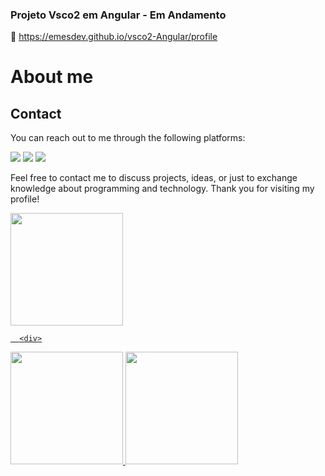 ### Projeto Vsco2 em Angular - Em Andamento

🔗 https://emesdev.github.io/vsco2-Angular/profile

# About me


## Contact

You can reach out to me through the following platforms:
<div>
<a href="https://www.linkedin.com/in/emesdev/" target="_blank"><img src="https://img.shields.io/badge/-LinkedIn-%230077B5?style=for-the-badge&logo=linkedin&logoColor=white" target="_blank"></a>
<a href="https://instagram.com/emesdevs" target="_blank"><img src="https://img.shields.io/badge/-Instagram-%23E4405F?style=for-the-badge&logo=instagram&logoColor=white" target="_blank"></a>
<a href = "mailto:contato.emersonfranco@gmail.com"><img src="https://img.shields.io/badge/Gmail-D14836?style=for-the-badge&logo=gmail&logoColor=white" target="_blank"></a>
</div>
      

Feel free to contact me to discuss projects, ideas, or just to exchange knowledge about programming and technology. Thank you for visiting my profile!

<div>
<a href="https://github.com/EmesDev">
<img height="180em" src="https://github-readme-stats.vercel.app/api/top-langs/?username=EmesDev&layout=compact&langs_count=7&theme=dracula"/>
</div>

      
      <div>
<a href="https://github.com/vnniciusg">
<img height="180em" src="https://github-readme-stats.vercel.app/api/top-langs/?username=emesdev&layout=compact&langs_count=7&theme=dracula"/>
<img height="180em" src="https://github-readme-stats.vercel.app/api?username=emesdev&show_icons=true&theme=dracula&include_all_commits=true&count_private=true"/>
</div>
